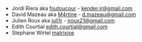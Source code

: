* Jordi Riera aka [foutoucour](https://github.com/foutoucour) - <kender.jr@gmail.com> 
* David Mazeau aka [M4rtine](https://github.com/m4rtine) - <d.mazeau@gmail.com> 
* Julien Roux aka [juli1r](https://github.com/juli1r) - <jroux21@gmail.com>  
* Edith Courtial <edith.courtial@gmail.com>
* Stephane Wirtel [matrixise](https://github.com/matrixise)